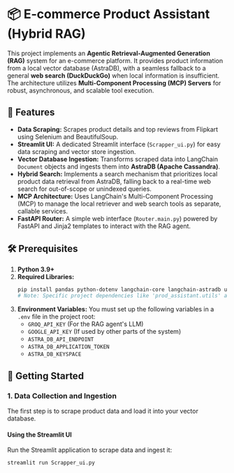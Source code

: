 # 📦 E-commerce Product Assistant (Hybrid RAG)

This project implements an **Agentic Retrieval-Augmented Generation (RAG)** system for an e-commerce platform. It provides product information from a local vector database (AstraDB), with a seamless fallback to a general **web search (DuckDuckGo)** when local information is insufficient. The architecture utilizes **Multi-Component Processing (MCP) Servers** for robust, asynchronous, and scalable tool execution.

## 🌟 Features

* **Data Scraping:** Scrapes product details and top reviews from Flipkart using Selenium and BeautifulSoup.
* **Streamlit UI:** A dedicated Streamlit interface (`Scrapper_ui.py`) for easy data scraping and vector store ingestion.
* **Vector Database Ingestion:** Transforms scraped data into LangChain `Document` objects and ingests them into **AstraDB (Apache Cassandra)**.
* **Hybrid Search:** Implements a search mechanism that prioritizes local product data retrieval from AstraDB, falling back to a real-time web search for out-of-scope or unindexed queries.
* **MCP Architecture:** Uses LangChain's Multi-Component Processing (MCP) to manage the local retriever and web search tools as separate, callable services.
* **FastAPI Router:** A simple web interface (`Router.main.py`) powered by FastAPI and Jinja2 templates to interact with the RAG agent.

## 🛠️ Prerequisites

1.  **Python 3.9+**
2.  **Required Libraries:**
    ```bash
    pip install pandas python-dotenv langchain-core langchain-astradb undetected-chromedriver selenium beautifulsoup4 fastapi uvicorn jinja2 mcp langchain-community groq google-genai streamlit
    # Note: Specific project dependencies like 'prod_assistant.utils' and 'workflow.agentic_workflow_with_mcp_websearch' are assumed to be present.
    ```
3.  **Environment Variables:** You must set up the following variables in a `.env` file in the project root:
    * `GROQ_API_KEY` (For the RAG agent's LLM)
    * `GOOGLE_API_KEY` (If used by other parts of the system)
    * `ASTRA_DB_API_ENDPOINT`
    * `ASTRA_DB_APPLICATION_TOKEN`
    * `ASTRA_DB_KEYSPACE`

## 🚀 Getting Started

### 1. Data Collection and Ingestion

The first step is to scrape product data and load it into your vector database.

#### Using the Streamlit UI

Run the Streamlit application to scrape data and ingest it:

```bash
streamlit run Scrapper_ui.py
